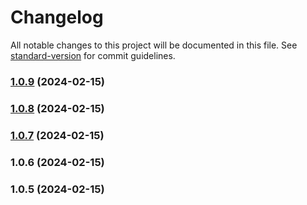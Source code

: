 # Changelog

All notable changes to this project will be documented in this file. See [standard-version](https://github.com/conventional-changelog/standard-version) for commit guidelines.

### [1.0.9](https://github.com/anpigon/obsidian-copy-block-link/compare/1.0.8...1.0.9) (2024-02-15)

### [1.0.8](https://github.com/anpigon/obsidian-copy-block-link/compare/1.0.7-test5...1.0.8) (2024-02-15)

### [1.0.7](https://github.com/anpigon/obsidian-copy-block-link/compare/1.0.6...1.0.7) (2024-02-15)

### 1.0.6 (2024-02-15)

### 1.0.5 (2024-02-15)
